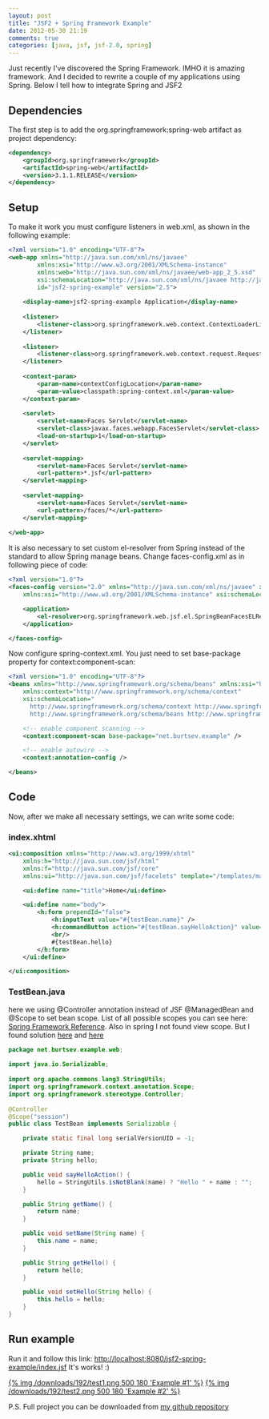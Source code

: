 ```yaml
---
layout: post
title: "JSF2 + Spring Framework Example"
date: 2012-05-30 21:19
comments: true
categories: [java, jsf, jsf-2.0, spring]
---
```


Just recently I've discovered the Spring Framework. IMHO it is amazing framework. And I decided to rewrite a couple of my applications using Spring. Below I tell how to integrate Spring and JSF2
<!--more-->

## Dependencies

The first step is to add the org.springframework:spring-web artifact as project dependency:
``` xml pom.xml
<dependency>
	<groupId>org.springframework</groupId>
	<artifactId>spring-web</artifactId>
	<version>3.1.1.RELEASE</version>
</dependency>
```

## Setup

To make it work you must configure listeners in web.xml, as shown in the following example: 
``` xml web.xml
<?xml version="1.0" encoding="UTF-8"?>
<web-app xmlns="http://java.sun.com/xml/ns/javaee"
		xmlns:xsi="http://www.w3.org/2001/XMLSchema-instance"
		xmlns:web="http://java.sun.com/xml/ns/javaee/web-app_2_5.xsd"
		xsi:schemaLocation="http://java.sun.com/xml/ns/javaee http://java.sun.com/xml/ns/javaee/web-app_2_5.xsd"
		id="jsf2-spring-example" version="2.5">
 
	<display-name>jsf2-spring-example Application</display-name>
 
	<listener>
		<listener-class>org.springframework.web.context.ContextLoaderListener</listener-class>
	</listener>
 
	<listener>
		<listener-class>org.springframework.web.context.request.RequestContextListener</listener-class>
	</listener>
 
	<context-param>
		<param-name>contextConfigLocation</param-name>
		<param-value>classpath:spring-context.xml</param-value>
	</context-param>
 
	<servlet>
		<servlet-name>Faces Servlet</servlet-name>
		<servlet-class>javax.faces.webapp.FacesServlet</servlet-class>
		<load-on-startup>1</load-on-startup>
	</servlet>
 
	<servlet-mapping>
		<servlet-name>Faces Servlet</servlet-name>
		<url-pattern>*.jsf</url-pattern>
	</servlet-mapping>
 
	<servlet-mapping>
		<servlet-name>Faces Servlet</servlet-name>
		<url-pattern>/faces/*</url-pattern>
	</servlet-mapping>
 
</web-app>
```

It is also necessary to set custom el-resolver from Spring instead of the standard to allow Spring manage beans. Change faces-config.xml as in following piece of code:
``` xml faces-config.xml
<?xml version="1.0"?>
<faces-config version="2.0" xmlns="http://java.sun.com/xml/ns/javaee" xmlns:xi="http://www.w3.org/2001/XInclude"
    xmlns:xsi="http://www.w3.org/2001/XMLSchema-instance" xsi:schemaLocation="http://java.sun.com/xml/ns/javaee http://java.sun.com/xml/ns/javaee/web-facesconfig_2_0.xsd">

	<application>
		<el-resolver>org.springframework.web.jsf.el.SpringBeanFacesELResolver</el-resolver>
	</application>

</faces-config>
```

Now configure spring-context.xml. You just need  to set base-package property for context:component-scan:
``` xml spring-context.xml
<?xml version="1.0" encoding="UTF-8"?>
<beans xmlns="http://www.springframework.org/schema/beans" xmlns:xsi="http://www.w3.org/2001/XMLSchema-instance"
	xmlns:context="http://www.springframework.org/schema/context"
	xsi:schemaLocation="
	  http://www.springframework.org/schema/context http://www.springframework.org/schema/context/spring-context-3.1.xsd
	  http://www.springframework.org/schema/beans http://www.springframework.org/schema/beans/spring-beans-3.1.xsd">

	<!-- enable component scanning -->
	<context:component-scan base-package="net.burtsev.example" />

	<!-- enable autowire -->
	<context:annotation-config />

</beans>
```

## Code

Now, after we make all necessary settings, we can write some code:
### index.xhtml
``` xml index.xhtml
<ui:composition xmlns="http://www.w3.org/1999/xhtml"
	xmlns:h="http://java.sun.com/jsf/html"
	xmlns:f="http://java.sun.com/jsf/core"
	xmlns:ui="http://java.sun.com/jsf/facelets" template="/templates/main.xhtml">

	<ui:define name="title">Home</ui:define>

	<ui:define name="body">
		<h:form prependId="false">
			<h:inputText value="#{testBean.name}" />
			<h:commandButton action="#{testBean.sayHelloAction}" value="Say Hello"/>
			<br/>
			#{testBean.hello}
		</h:form>
	</ui:define>

</ui:composition>
```

### TestBean.java

here we using @Controller annotation instead of JSF @ManagedBean and @Scope to set bean scope. List of all possible scopes you can see here: [Spring Framework Reference](http://static.springsource.org/spring/docs/3.1.x/spring-framework-reference/html/beans.html#beans-factory-scopes). Also in spring I not found view scope. But I found solution [here](http://comdynamics.net/blog/109/spring3-jsf2-view-scope/) and [here](http://cagataycivici.wordpress.com/2010/02/17/port-jsf-2-0s-viewscope-to-spring-3-0/)
``` java TestBean.java
package net.burtsev.example.web;
 
import java.io.Serializable;
 
import org.apache.commons.lang3.StringUtils;
import org.springframework.context.annotation.Scope;
import org.springframework.stereotype.Controller;
 
@Controller
@Scope("session")
public class TestBean implements Serializable {

	private static final long serialVersionUID = -1;

	private String name;
	private String hello;

	public void sayHelloAction() {
		hello = StringUtils.isNotBlank(name) ? "Hello " + name : "";
	}

	public String getName() {
		return name;
	}

	public void setName(String name) {
		this.name = name;
	}

	public String getHello() {
		return hello;
	}

	public void setHello(String hello) {
		this.hello = hello;
	}
}
```

## Run example

Run it and follow this link: [http://localhost:8080/jsf2-spring-example/index.jsf](http://localhost:8080/jsf2-spring-example/index.jsf) It's works! :)

[{% img /downloads/192/test1.png 500 180 'Example #1' %}](/downloads/192/test1.png)
[{% img /downloads/192/test2.png 500 180 'Example #2' %}](/downloads/192/test2.png)

P.S. Full project you can be downloaded from [my github repository](https://github.com/eburtsev/jsf2-spring-example)
